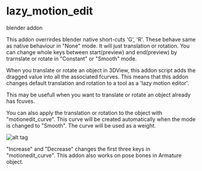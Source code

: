# lazy_motion_edit

blender addon

This addon overrirdes blender native short-cuts 'G', 'R'.
These behave same as native behaviour in "None" mode. It will just translation or rotation.
You can change whole keys between start(preview) and end(preview) by trarnslate or rotate in "Constant" or "Smooth" mode.

When you translate or rotate an object in 3DView, this addon script adds the dragged value into all the associated fcurves. This means that this addon changes default translation and rotation to a tool as a 'lazy motion editor'.

This may be usefull when you want to translate or rotate an object already has fcuves.

You can also apply the translation or rotation to the object with "motionedit_curve". This curve will be created automatically when the mode is changed to "Smooth". The curve will be used as a weight. 

![alt tag](https://github.com/imosan/motion_edit/blob/master/lazy_motion_edit_1.jpg)

"Increase" and "Decrease" changes the first three keys in "motionedit_curve".
This addon also works on pose bones in Armature object.
